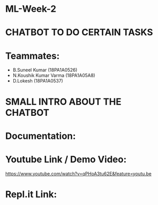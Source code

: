# ML-Week-2

# CHATBOT TO DO CERTAIN TASKS

# Teammates:

- B.Suneel Kumar (18PA1A0526)
- N.Koushik Kumar Varma (18PA1A05A8)
- D.Lokesh (18PA1A0537)

# SMALL INTRO ABOUT THE CHATBOT

# Documentation:

# Youtube Link / Demo Video:  
https://www.youtube.com/watch?v=qPHoA3tu62E&feature=youtu.be

# Repl.it Link: 

